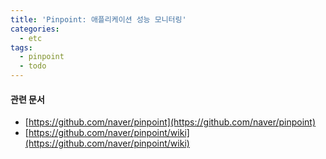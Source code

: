 ```yaml
---
title: 'Pinpoint: 애플리케이션 성능 모니터링'
categories:
  - etc
tags:
  - pinpoint
  - todo
---
```


#### 관련 문서
- [https://github.com/naver/pinpoint](https://github.com/naver/pinpoint)
- [https://github.com/naver/pinpoint/wiki](https://github.com/naver/pinpoint/wiki)
